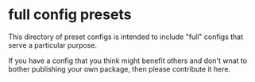 # full config presets

This directory of preset configs is intended to include "full" configs that serve a particular purpose.

If you have a config that you think might benefit others and don't wnat to bother publishing your own package, then please contribute it here.
